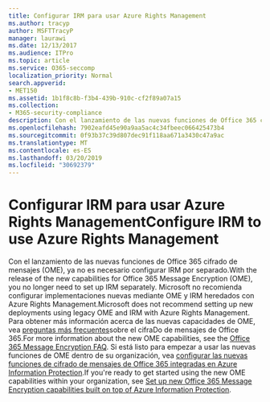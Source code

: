 ```yaml
---
title: Configurar IRM para usar Azure Rights Management
ms.author: tracyp
author: MSFTTracyP
manager: laurawi
ms.date: 12/13/2017
ms.audience: ITPro
ms.topic: article
ms.service: O365-seccomp
localization_priority: Normal
search.appverid:
- MET150
ms.assetid: 1b1f8c8b-f3b4-439b-910c-cf2f89a07a15
ms.collection:
- M365-security-compliance
description: Con el lanzamiento de las nuevas funciones de Office 365 cifrado de mensajes (OME), ya no es necesario configurar IRM por separado. Microsoft no recomienda configurar implementaciones nuevas mediante OME y IRM heredados con Azure Rights Management. Para obtener más información acerca de las nuevas capacidades de OME, vea preguntas más frecuentes sobre el cifrado de mensajes de Office 365. Si está listo para empezar a usar las nuevas funciones de OME dentro de su organización, vea configurar las nuevas funciones de cifrado de mensajes de Office 365 integradas en Azure Information Protection.
ms.openlocfilehash: 7902eafd45e90a9aa5ac4c34fbeec066425473b4
ms.sourcegitcommit: 0f93b37c39d807dec91f118aa671a3430c47a9ac
ms.translationtype: MT
ms.contentlocale: es-ES
ms.lasthandoff: 03/20/2019
ms.locfileid: "30692379"
---
```

# <a name="configure-irm-to-use-azure-rights-management"></a><span data-ttu-id="64cfb-106">Configurar IRM para usar Azure Rights Management</span><span class="sxs-lookup"><span data-stu-id="64cfb-106">Configure IRM to use Azure Rights Management</span></span>

<span data-ttu-id="64cfb-107">Con el lanzamiento de las nuevas funciones de Office 365 cifrado de mensajes (OME), ya no es necesario configurar IRM por separado.</span><span class="sxs-lookup"><span data-stu-id="64cfb-107">With the release of the new capabilities for Office 365 Message Encryption (OME), you no longer need to set up IRM separately.</span></span> <span data-ttu-id="64cfb-108">Microsoft no recomienda configurar implementaciones nuevas mediante OME y IRM heredados con Azure Rights Management.</span><span class="sxs-lookup"><span data-stu-id="64cfb-108">Microsoft does not recommend setting up new deployments using legacy OME and IRM with Azure Rights Management.</span></span> <span data-ttu-id="64cfb-109">Para obtener más información acerca de las nuevas capacidades de OME, vea [preguntas más frecuentes](https://support.office.com/article/0432dce9-d9b6-4e73-8a13-4a932eb0081e)sobre el cifraDo de mensajes de Office 365.</span><span class="sxs-lookup"><span data-stu-id="64cfb-109">For more information about the new OME capabilities, see the [Office 365 Message Encryption FAQ](https://support.office.com/article/0432dce9-d9b6-4e73-8a13-4a932eb0081e).</span></span> <span data-ttu-id="64cfb-110">Si está listo para empezar a usar las nuevas funciones de OME dentro de su organización, vea [configurar las nuevas funciones de cifrado de mensajes de Office 365 integradas en Azure Information Protection](https://support.office.com/article/7ff0c040-b25c-4378-9904-b1b50210d00e).</span><span class="sxs-lookup"><span data-stu-id="64cfb-110">If you're ready to get started using the new OME capabilities within your organization, see [Set up new Office 365 Message Encryption capabilities built on top of Azure Information Protection](https://support.office.com/article/7ff0c040-b25c-4378-9904-b1b50210d00e).</span></span>
  

